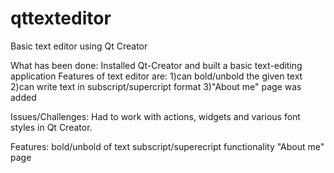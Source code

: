 # qttexteditor
Basic text editor using Qt Creator

What has been done:
Installed Qt-Creator and built a basic text-editing application
Features of text editor are:
1)can bold/unbold the given text
2)can write text in subscript/supercript format
3)"About me" page was added

Issues/Challenges:
Had to work with actions, widgets and various font styles in Qt Creator.

Features:
bold/unbold of text
subscript/superecript functionality
"About me" page
